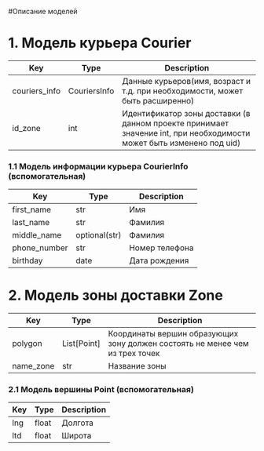 #Описание моделей

# 1. Модель курьера Courier

Key            |  Type       | Description   |            
---------------| ------------| -------------|
couriers_info  | CouriersInfo| Данные курьеров(имя, возраст и т.д. при необходимости, может быть расширенно)|
id_zone        | int         | Идентификатор зоны доставки (в данном проекте принимает значение int, при необходимости может быть изменено под uid)|

### 1.1 Модель информации курьера CourierInfo (вспомогательная)

Key          | Type           | Description   |            
-------------| ---------------| --------------|
first_name   | str            | Имя           |
last_name    | str            | Фамилия       |
middle_name  | optional(str)  | Фамилия       |
phone_number | str            | Номер телефона|
birthday     | date           | Дата рождения |

# 2. Модель зоны доставки Zone 

Key      | Type       | Description                                                                 |            
---------| -----------| ----------------------------------------------------------------------------|
polygon  | List[Point]| Координаты вершин образующих зону должен состоять не менее чем из трех точек|
name_zone| str        | Название зоны                                                               |

### 2.1 Модель вершины Point (вспомогательная)

Key      | Type       | Description                      |            
---------| -----------| ---------------------------------|
lng      | float      | Долгота                          |
ltd      | float      | Широта                           |
